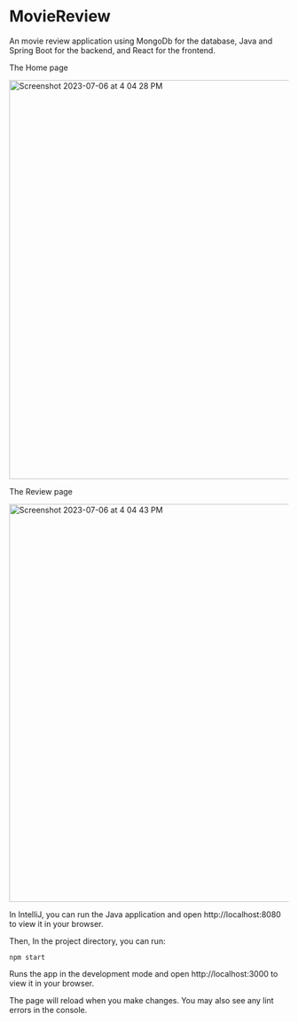# MovieReview

An movie review application using MongoDb for the database, Java and Spring Boot for the backend, and React for the frontend.

The Home page

<img width="719" alt="Screenshot 2023-07-06 at 4 04 28 PM" src="https://github.com/weicaivi/MovieReview/assets/102925394/83ec8c3a-770f-453a-9f21-1a6ea1cfe87c">


The Review page

<img width="717" alt="Screenshot 2023-07-06 at 4 04 43 PM" src="https://github.com/weicaivi/MovieReview/assets/102925394/8729cd7e-af90-4ec0-bf14-fe82e16cdcbb">


In IntelliJ, you can run the Java application and open http://localhost:8080 to view it in your browser.

Then, In the project directory, you can run:

`npm start`

Runs the app in the development mode and open http://localhost:3000 to view it in your browser.

The page will reload when you make changes.
You may also see any lint errors in the console.
